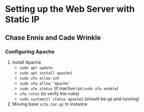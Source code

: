 # Setting up the Web Server with Static IP

## Chase Ennis and Cade Wrinkle

### Configuring Apache

1. Install Apache
    * `sudo apt update`
    * `sudo apt install apache2`
    * `sudo ufw allow ssh`
    * `sudo ufw allow 'Apache'`
    * `sudo ufw status` (if inactive run `sudo ufw enable`) 
    * `ufw rules` (to verify the rules)
    * `sudo systemctl status apache2` (should be up and running)
2. Moving base `site.tar.gz` to instance
